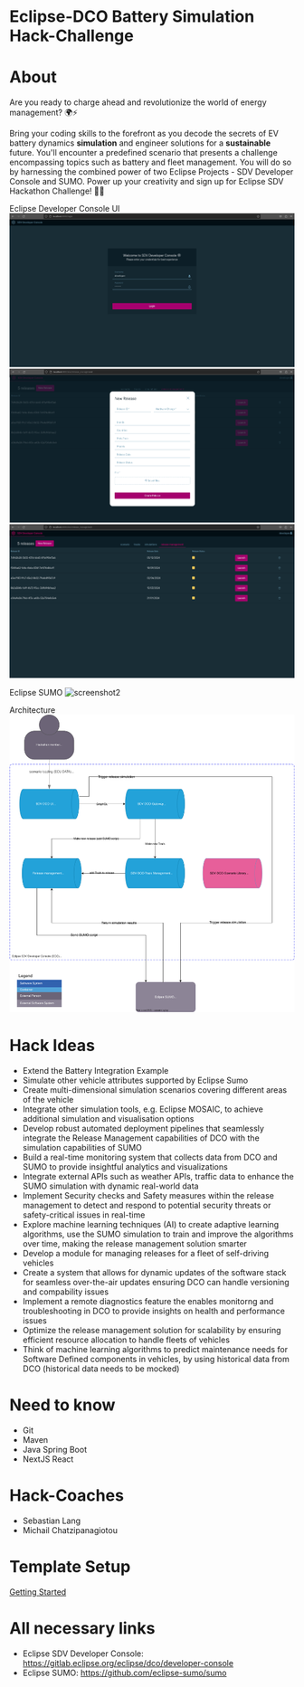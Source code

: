 #  Eclipse-DCO Battery Simulation Hack-Challenge

# About

Are you ready to charge ahead and revolutionize the world of energy management? :earth_africa::zap:

Bring your coding skills to the forefront as you decode the secrets of EV battery dynamics **simulation** and engineer solutions for a **sustainable** future. You'll encounter a predefined scenario that presents a challenge encompassing topics such as battery and fleet management. You will do so by harnessing the combined power of two Eclipse Projects - SDV Developer Console and SUMO.
Power up your creativity and sign up for Eclipse SDV Hackathon Challenge! :rocket::battery:


Eclipse Developer Console UI
![grafik](docs/images/DCO-UI_1.png)
![grafik](docs/images/DCO-UI_3.png)
![grafik](docs/images/DCO-UI_2.png)

Eclipse SUMO
![screenshot2](https://github.com/Eclipse-SDV-Hackathon-Accenture/dco-hack-challenge/assets/39406862/50b4c7c2-1afa-44ab-a2c2-409547eaad70)

Architecture
![grafik](docs/images/DCO-eclipse_v2.svg "System Diagram: Eclipse Developer Console DCO")

# Hack Ideas

- Extend the Battery Integration Example
- Simulate other vehicle attributes supported by Eclipse Sumo
- Create multi-dimensional simulation scenarios covering different areas of the vehicle
- Integrate other simulation tools, e.g. Eclipse MOSAIC, to achieve additional simulation and visualisation options
- Develop robust automated deployment pipelines that seamlessly integrate the Release Management capabilities of DCO with the simulation capabilities of SUMO
- Build a real-time monitoring system that collects data from DCO and SUMO to provide insightful analytics and visualizations
- Integrate external APIs such as weather APIs, traffic data to enhance the SUMO simulation with dynamic real-world data
- Implement Security checks and Safety measures within the release management to detect and respond to potential security threats or safety-critical issues in real-time
- Explore machine learning techniques (AI) to create adaptive learning algorithms, use the SUMO simulation to train and improve the algorithms over time, making the release management solution smarter
- Develop a module for managing releases for a fleet of self-driving vehicles
- Create a system that allows for dynamic updates of the software stack for seamless over-the-air updates ensuring DCO can handle versioning and compability issues
- Implement a remote diagnostics feature the enables monitorng and troubleshooting in DCO to provide insights on health and performance issues
- Optimize the release management solution for scalability by ensuring efficient resource allocation to handle fleets of vehicles
- Think of machine learning algorithms to predict maintenance needs for Software Defined components in vehicles, by using historical data from DCO (historical data needs to be mocked)

# Need to know

- Git
- Maven
- Java Spring Boot
- NextJS React

# Hack-Coaches

- Sebastian Lang
- Michail Chatzipanagiotou

# Template Setup

[Getting Started](https://github.com/Eclipse-SDV-Hackathon-Accenture/dco-hack-challenge/blob/main/README_DCO.md)

# All necessary links

- Eclipse SDV Developer Console: https://gitlab.eclipse.org/eclipse/dco/developer-console
- Eclipse SUMO: https://github.com/eclipse-sumo/sumo
